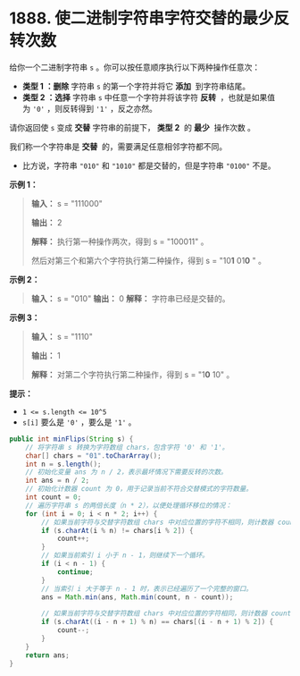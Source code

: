 # 1888. 使二进制字符串字符交替的最少反转次数

给你一个二进制字符串 `s` 。你可以按任意顺序执行以下两种操作任意次：

*   **类型 1 ：删除**  字符串 `s` 的第一个字符并将它 **添加**  到字符串结尾。
*   **类型 2 ：选择**  字符串 `s` 中任意一个字符并将该字符 **反转**  ，也就是如果值为 `'0'` ，则反转得到 `'1'` ，反之亦然。

请你返回使 `s` 变成 **交替**  字符串的前提下， **类型 2**  的 **最少**  操作次数 。

我们称一个字符串是 **交替**  的，需要满足任意相邻字符都不同。

*   比方说，字符串 `"010"` 和 `"1010"` 都是交替的，但是字符串 `"0100"` 不是。

**示例 1：**

> **输入：** s = "111000"
> 
> **输出：** 2
> 
> **解释：** 执行第一种操作两次，得到 s = "100011" 。
> 
> 然后对第三个和第六个字符执行第二种操作，得到 s = "10**1** 01**0** " 。
>

**示例 2：**

> **输入：** s = "010"
> **输出：** 0
> **解释：** 字符串已经是交替的。
>

**示例 3：**

> **输入：** s = "1110"
> 
> **输出：** 1
> 
> **解释：** 对第二个字符执行第二种操作，得到 s = "1**0** 10" 。
>

**提示：**

*   `1 <= s.length <= 10^5`
*   `s[i]` 要么是 `'0'` ，要么是 `'1'` 。

```java
public int minFlips(String s) {
    // 将字符串 s 转换为字符数组 chars，包含字符 '0' 和 '1'。
    char[] chars = "01".toCharArray();
    int n = s.length();
    // 初始化变量 ans 为 n / 2，表示最坏情况下需要反转的次数。
    int ans = n / 2;
    // 初始化计数器 count 为 0，用于记录当前不符合交替模式的字符数量。
    int count = 0;
    // 遍历字符串 s 的两倍长度（n * 2），以便处理循环移位的情况：
    for (int i = 0; i < n * 2; i++) {
        // 如果当前字符与交替字符数组 chars 中对应位置的字符不相同，则计数器 count 加 1。
        if (s.charAt(i % n) != chars[i % 2]) {
            count++;
        }
        // 如果当前索引 i 小于 n - 1，则继续下一个循环。
        if (i < n - 1) {
            continue;
        }
        // 当索引 i 大于等于 n - 1 时，表示已经遍历了一个完整的窗口。
        ans = Math.min(ans, Math.min(count, n - count));
        
        // 如果当前字符与交替字符数组 chars 中对应位置的字符相同，则计数器 count 减 1。
        if (s.charAt((i - n + 1) % n) == chars[(i - n + 1) % 2]) {
            count--;
        }
    }
    return ans;
}
```